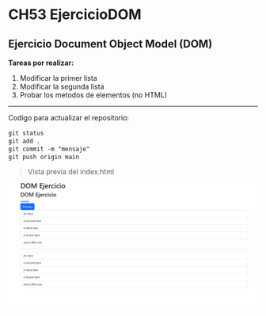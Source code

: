 # CH53 EjercicioDOM
## Ejercicio Document Object Model (DOM)

__Tareas por realizar:__

1. Modificar la primer lista
2. Modificar la segunda lista
3. Probar los metodos de elementos (no HTML)

---

Codigo para actualizar el repositorio:
```
git status
git add .
git commit -m "mensaje"
git push origin main
```
>Vista previa del index.html

![Index](https://raw.githubusercontent.com/Karla-ORS/CH53_EjercicioDOM/refs/heads/main/Imagen/Captura%20de%20pantalla%202025-04-08%20104307.png)